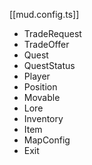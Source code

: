 [[mud.config.ts]]

- TradeRequest
- TradeOffer
- Quest
- QuestStatus
- Player
- Position
- Movable
- Lore
- Inventory
- Item
- MapConfig
- Exit
